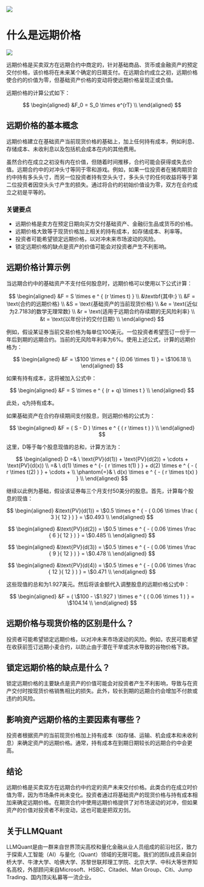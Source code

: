 ![](https://fastly.jsdelivr.net/gh/bucketio/img11@main/2024/10/21/1729466068183-23134fce-3131-4262-b18c-f378d71af4f6.gif)
# 什么是远期价格
![](https://fastly.jsdelivr.net/gh/bucketio/img9@main/2024/10/20/1729465031968-b3c8959e-1d37-4b8a-91b1-b0b0dfe25143.png)

远期价格是买卖双方在远期合约中商定的，针对基础商品、货币或金融资产的预定交付价格，该价格将在未来某个确定的日期支付。在远期合约成立之初，远期价格使合约的价值为零，但基础资产价格的变动将使远期价格呈现正或负值。

远期价格的计算公式如下：

$$ \begin{aligned} &F_0 = S_0 \times e^{rT} \\ \end{aligned} $$

## 远期价格的基本概念

远期价格建立在基础资产当前现货价格的基础上，加上任何持有成本，例如利息、存储成本、未收利息以及包括机会成本在内的其他费用。

虽然合约在成立之初没有内在价值，但随着时间推移，合约可能会获得或失去价值。远期合约中的对冲头寸等同于零和游戏。例如，如果一位投资者在猪肉期货合约中持有多头头寸，而另一位投资者持有空头头寸，多头头寸的任何收益将等于第二位投资者因空头头寸产生的损失。通过将合约的初始价值设为零，双方在合约成立之初是平等的。

### 关键要点

- 远期价格是卖方在预定日期向买方交付基础资产、金融衍生品或货币的价格。
- 远期价格大致等于现货价格加上相关的持有成本，如存储成本、利率等。
- 投资者可能希望锁定远期价格，以对冲未来市场波动的风险。
- 锁定远期价格的缺点是资产的价值可能会对投资者产生不利影响。

## 远期价格计算示例

当远期合约中的基础资产不支付任何股息时，远期价格可以使用以下公式计算：

$$ \begin{aligned} &F = S \times e ^ { (r \times t) } \\ &\textbf{其中:} \\ &F = \text{合约的远期价格} \\ &S = \text{基础资产的当前现货价格} \\ &e = \text{近似为2.7183的数学无理常数} \\ &r = \text{适用于远期合约存续期的无风险利率} \\ &t = \text{以年份计的交付日期} \\ \end{aligned} $$

例如，假设某证券当前交易价格为每单位100美元。一位投资者希望签订一份于一年后到期的远期合约。当前的无风险年利率为6%。使用上述公式，计算的远期价格为：

$$ \begin{aligned} &F = \$100 \times e ^ { (0.06 \times 1) } = \$106.18 \\ \end{aligned} $$

如果有持有成本，这将被加入公式中：

$$ \begin{aligned} &F = S \times e ^ { (r + q) \times t } \\ \end{aligned} $$

此处，q为持有成本。

如果基础资产在合约存续期间支付股息，则远期价格的公式为：

$$ \begin{aligned} &F = ( S - D ) \times e ^ { ( r \times t ) } \\ \end{aligned} $$

这里，D等于每个股息现值的总和，计算方法为：

$$ \begin{aligned} D =& \ \text{PV}(d(1)) + \text{PV}(d(2)) + \cdots + \text{PV}(d(x)) \\ =& \ d(1) \times e ^ {- ( r \times t(1) ) } + d(2) \times e ^ { - ( r \times t(2) ) } + \cdots + \\ \phantom{=}& \ d(x) \times e ^ { - ( r \times t(x) ) } \\ \end{aligned} $$

继续以此例为基础，假设该证券每三个月支付50美分的股息。首先，计算每个股息的现值：

$$ \begin{aligned} &\text{PV}(d(1)) = \$0.5 \times e ^ { - ( 0.06 \times \frac { 3 }{ 12 } ) } = \$0.493 \\ \end{aligned} $$

$$ \begin{aligned} &\text{PV}(d(2)) = \$0.5 \times e ^ { - ( 0.06 \times \frac { 6 }{ 12 } ) } = \$0.485 \\ \end{aligned} $$

$$ \begin{aligned} &\text{PV}(d(3)) = \$0.5 \times e ^ { - ( 0.06 \times \frac { 9 }{ 12 } ) } = \$0.478 \\ \end{aligned} $$

$$ \begin{aligned} &\text{PV}(d(4)) = \$0.5 \times e ^ { - ( 0.06 \times \frac { 12 }{ 12 } ) } = \$0.471 \\ \end{aligned} $$

这些现值的总和为1.927美元。然后将该金额代入调整股息的远期价格公式中：

$$ \begin{aligned} &F = ( \$100 - \$1.927 ) \times e ^ { ( 0.06 \times 1 ) } = \$104.14 \\ \end{aligned} $$

## 远期价格与现货价格的区别是什么？

投资者可能希望锁定远期价格，以对冲未来市场波动的风险。例如，农民可能希望在收获前签订远期小麦合约，以防止由于潜在干旱或洪水导致的谷物价格下跌。

## 锁定远期价格的缺点是什么？

锁定远期价格的主要缺点是资产的价值可能会对投资者产生不利影响，导致与在资产交付时按现货价格销售相比的损失。此外，较长到期的远期合约会增加不付款或违约的风险。

## 影响资产远期价格的主要因素有哪些？

投资者根据资产的当前现货价格加上持有成本（如存储、运输、机会成本和未收利息）来确定资产的远期价格。通常，持有成本在到期日期较长的远期合约中会更高。

## 结论

远期价格是买卖双方在远期合约中约定的资产未来交付价格。此类合约在成立时价值为零，因为市场条件尚未变化。投资者通过将基础资产的现货价格与持有成本相加来确定远期价格。在期货合约中使用远期价格提供了对市场波动的对冲，但如果资产的价值对投资者不利变动，这也可能是把双刃剑。

## 关于LLMQuant
LLMQuant是由一群来自世界顶尖高校和量化金融从业人员组成的前沿社区，致力于探索人工智能（AI）与量化（Quant）领域的无限可能。我们的团队成员来自剑桥大学、牛津大学、哈佛大学、苏黎世联邦理工学院、北京大学、中科大等世界知名高校，外部顾问来自Microsoft、HSBC、Citadel、Man Group、Citi、Jump Trading、国内顶尖私募等一流企业。